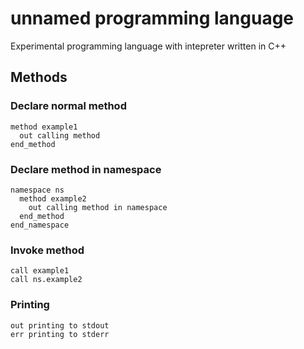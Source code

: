 # unnamed programming language

Experimental programming language with intepreter written in C++

## Methods

### Declare normal method

```
method example1
  out calling method
end_method
```

### Declare method in namespace

```
namespace ns
  method example2
    out calling method in namespace
  end_method
end_namespace
```

### Invoke method

```
call example1
call ns.example2
```

### Printing

```
out printing to stdout
err printing to stderr
```
